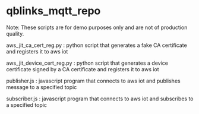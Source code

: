 # qblinks_mqtt_repo

Note:  These scripts are for demo purposes only and are not of production quality.

aws_jit_ca_cert_reg.py : python script that generates a fake CA certificate and registers it to aws iot

aws_jit_device_cert_reg.py : python script that generates a device certificate signed by a CA certificate and registers it to aws iot

publisher.js : javascript program that connects to aws iot and publishes message to a specified topic

subscriber.js : javascript program that connects to aws iot and subscribes to a specified topic

